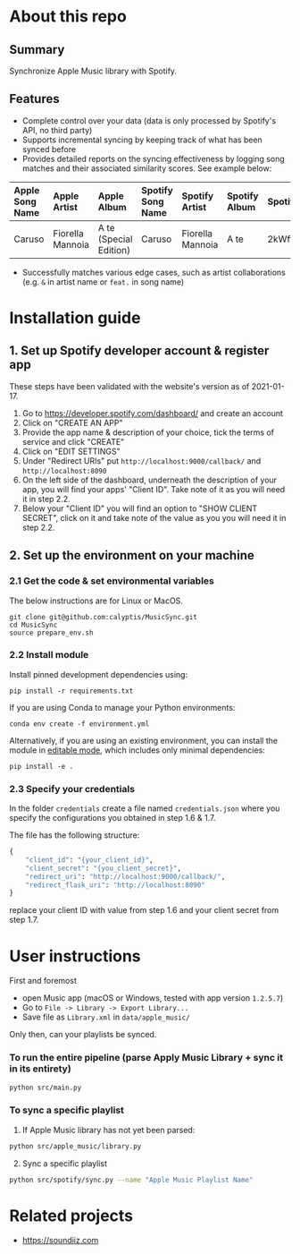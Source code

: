 # About this repo

## Summary
Synchronize Apple Music library with Spotify.

## Features
- Complete control over your data (data is only processed by Spotify's API, no third party)
- Supports incremental syncing by keeping track of what has been synced before
- Provides detailed reports on the syncing effectiveness by logging song matches and their associated similarity scores.
  See example below:

| Apple Song Name   | Apple Artist     | Apple Album            | Spotify Song Name   | Spotify Artist   | Spotify Album   | Spotify Track ID       |   Match Score |   Song Match Score | Artist Match Score | Album Match Score |
|:------------------|:-----------------|:-----------------------|:--------------------|:-----------------|:----------------|:-----------------------|--------------:|-------------------:|-------------------:|------------------:|
| Caruso            | Fiorella Mannoia | A te (Special Edition) | Caruso              | Fiorella Mannoia | A te            | 2kWftUZ8PxLQtRvrHX3cIe |          0.93 |               0.83 |               0.88 |               0.2 |

- Successfully matches various edge cases, such as artist collaborations (e.g. `&` in artist name or `feat.` in song name)

# Installation guide

## 1. Set up Spotify developer account & register app

These steps have been validated with the website's version as of 2021-01-17.

1. Go to https://developer.spotify.com/dashboard/ and create an account
2. Click on "CREATE AN APP"
3. Provide the app name & description of your choice, tick the terms of service and click "CREATE"
4. Click on "EDIT SETTINGS"
5. Under "Redirect URIs" put `http://localhost:9000/callback/` and `http://localhost:8090`
6. On the left side of the dashboard, underneath the description of your app, you will find your apps' "Client ID".
   Take note of it as you will need it in step 2.2.
7. Below your "Client ID" you will find an option to "SHOW CLIENT SECRET", click on it and take note of the value as you
   you will need it in step 2.2.

## 2. Set up the environment on your machine

### 2.1 Get the code & set environmental variables

The below instructions are for Linux or MacOS.

```commandline
git clone git@github.com:calyptis/MusicSync.git
cd MusicSync
source prepare_env.sh
```

### 2.2 Install module

Install pinned development dependencies using:

```
pip install -r requirements.txt
```

If you are using Conda to manage your Python environments:

```
conda env create -f environment.yml
```

Alternatively, if you are using an existing environment, you can install the module in [editable mode](https://setuptools.pypa.io/en/latest/userguide/development_mode.html), which includes only minimal dependencies:

```
pip install -e .
```


### 2.3 Specify your credentials

In the folder `credentials` create a file named `credentials.json` 
where you specify the configurations you obtained in step 1.6 & 1.7.

The file has the following structure:

```python
{
	"client_id": "{your_client_id}",
	"client_secret": "{you_client_secret}",
	"redirect_uri": "http://localhost:9000/callback/",
	"redirect_flask_uri": "http://localhost:8090"
}
```

replace your client ID with value from step 1.6 and your client secret from step 1.7.


# User instructions

First and foremost
- open Music app (macOS or Windows, tested with app version `1.2.5.7`)
- Go to `File -> Library -> Export Library...`
- Save file as `Library.xml` in `data/apple_music/` 

Only then, can your playlists be synced.

### To run the entire pipeline (parse Apply Music Library + sync it in its entirety)
```bash
python src/main.py
```

### To sync a specific playlist
1. If Apple Music library has not yet been parsed:

```bash
python src/apple_music/library.py
```

2. Sync a specific playlist

```bash
python src/spotify/sync.py --name "Apple Music Playlist Name"
```

# Related projects
- https://soundiiz.com
